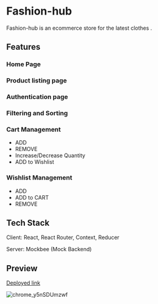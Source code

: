 
# Fashion-hub

Fashion-hub is an ecommerce store for the latest clothes .



## Features

### Home Page 
###  Product listing page
###  Authentication page
###  Filtering and Sorting
###  Cart Management
- ADD
- REMOVE
- Increase/Decrease Quantity
- ADD to Wishlist
### Wishlist Management
- ADD
- ADD to CART
- REMOVE


## Tech Stack
Client: React, React Router, Context, Reducer

Server: Mockbee (Mock Backend)
## Preview

  [Deployed link](https://fashion-hub-ecom.netlify.app/)
  







![chrome_y5nSDUmzwf](https://user-images.githubusercontent.com/73722262/162428787-08bc507d-7c93-45c8-ac8a-6a67453acc57.gif)


